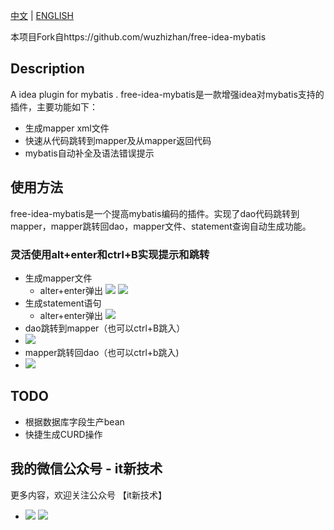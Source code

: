 [中文](README.md) | 
[ENGLISH](README_EN.md)

本项目Fork自https://github.com/wuzhizhan/free-idea-mybatis   

## Description
A idea plugin for mybatis .
free-idea-mybatis是一款增强idea对mybatis支持的插件，主要功能如下：
- 生成mapper xml文件
- 快速从代码跳转到mapper及从mapper返回代码
- mybatis自动补全及语法错误提示

## 使用方法
free-idea-mybatis是一个提高mybatis编码的插件。实现了dao代码跳转到mapper，mapper跳转回dao，mapper文件、statement查询自动生成功能。
### 灵活使用alt+enter和ctrl+B实现提示和跳转
- 生成mapper文件
    - alter+enter弹出
![](https://raw.githubusercontent.com/Bpazy/intellij-mybatis-plugin/master/doc/img/create_mapper.png)
![](https://raw.githubusercontent.com/Bpazy/intellij-mybatis-plugin/master/doc/img/choose_mapper_folder.jpg)
- 生成statement语句
    - alter+enter弹出
![](https://raw.githubusercontent.com/Bpazy/intellij-mybatis-plugin/master/doc/img/create_statement.jpg)
- dao跳转到mapper（也可以ctrl+B跳入）
- ![](https://raw.githubusercontent.com/Bpazy/intellij-mybatis-plugin/master/doc/img/to_mapper.jpg)
- mapper跳转回dao（也可以ctrl+b跳入)
- ![](https://raw.githubusercontent.com/Bpazy/intellij-mybatis-plugin/master/doc/img/to_code.jpg)


## TODO
- 根据数据库字段生产bean
- 快捷生成CURD操作

## 我的微信公众号 - it新技术
更多内容，欢迎关注公众号 【it新技术】
- ![](https://raw.githubusercontent.com/Bpazy/intellij-mybatis-plugin/master/doc/img/gzh_logo.jpg)
![](https://raw.githubusercontent.com/Bpazy/intellij-mybatis-plugin/master/doc/img/gzh_qrcode.jpg)